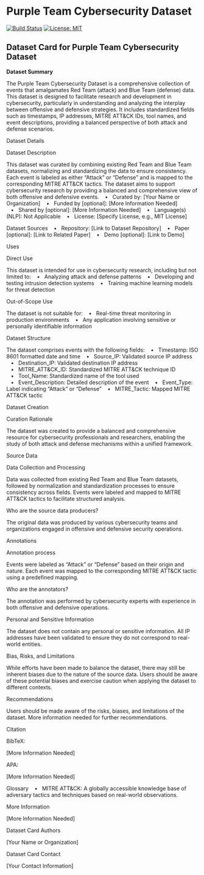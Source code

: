 # Purple Team Cybersecurity Dataset

<!-- Hugging Face Metadata -->
<!-- language: other -->
<!-- license: mit -->
<!-- datasets: canstralian/Purple-Team-Cybersecurity-Dataset -->

<!-- Badges -->
[![Build Status](https://img.shields.io/github/actions/workflow/status/canstralian/Purple-Team-Cybersecurity-Dataset/ci.yml)](https://github.com/canstralian/Purple-Team-Cybersecurity-Dataset/actions)
[![License: MIT](https://img.shields.io/badge/License-MIT-yellow.svg)](https://opensource.org/licenses/MIT)

## Dataset Card for Purple Team Cybersecurity Dataset

**Dataset Summary**

The Purple Team Cybersecurity Dataset is a comprehensive collection of events that amalgamates Red Team (attack) and Blue Team (defense) data. This dataset is designed to facilitate research and development in cybersecurity, particularly in understanding and analyzing the interplay between offensive and defensive strategies. It includes standardized fields such as timestamps, IP addresses, MITRE ATT&CK IDs, tool names, and event descriptions, providing a balanced perspective of both attack and defense scenarios.

Dataset Details

Dataset Description

This dataset was curated by combining existing Red Team and Blue Team datasets, normalizing and standardizing the data to ensure consistency. Each event is labeled as either “Attack” or “Defense” and is mapped to the corresponding MITRE ATT&CK tactics. The dataset aims to support cybersecurity research by providing a balanced and comprehensive view of both offensive and defensive events.
   •   Curated by: [Your Name or Organization]
   •   Funded by [optional]: [More Information Needed]
   •   Shared by [optional]: [More Information Needed]
   •   Language(s) (NLP): Not Applicable
   •   License: [Specify License, e.g., MIT License]

Dataset Sources
   •   Repository: [Link to Dataset Repository]
   •   Paper [optional]: [Link to Related Paper]
   •   Demo [optional]: [Link to Demo]

Uses

Direct Use

This dataset is intended for use in cybersecurity research, including but not limited to:
   •   Analyzing attack and defense patterns
   •   Developing and testing intrusion detection systems
   •   Training machine learning models for threat detection

Out-of-Scope Use

The dataset is not suitable for:
   •   Real-time threat monitoring in production environments
   •   Any application involving sensitive or personally identifiable information

Dataset Structure

The dataset comprises events with the following fields:
   •   Timestamp: ISO 8601 formatted date and time
   •   Source_IP: Validated source IP address
   •   Destination_IP: Validated destination IP address
   •   MITRE_ATT&CK_ID: Standardized MITRE ATT&CK technique ID
   •   Tool_Name: Standardized name of the tool used
   •   Event_Description: Detailed description of the event
   •   Event_Type: Label indicating “Attack” or “Defense”
   •   MITRE_Tactic: Mapped MITRE ATT&CK tactic

Dataset Creation

Curation Rationale

The dataset was created to provide a balanced and comprehensive resource for cybersecurity professionals and researchers, enabling the study of both attack and defense mechanisms within a unified framework.

Source Data

Data Collection and Processing

Data was collected from existing Red Team and Blue Team datasets, followed by normalization and standardization processes to ensure consistency across fields. Events were labeled and mapped to MITRE ATT&CK tactics to facilitate structured analysis.

Who are the source data producers?

The original data was produced by various cybersecurity teams and organizations engaged in offensive and defensive security operations.

Annotations

Annotation process

Events were labeled as “Attack” or “Defense” based on their origin and nature. Each event was mapped to the corresponding MITRE ATT&CK tactic using a predefined mapping.

Who are the annotators?

The annotation was performed by cybersecurity experts with experience in both offensive and defensive operations.

Personal and Sensitive Information

The dataset does not contain any personal or sensitive information. All IP addresses have been validated to ensure they do not correspond to real-world entities.

Bias, Risks, and Limitations

While efforts have been made to balance the dataset, there may still be inherent biases due to the nature of the source data. Users should be aware of these potential biases and exercise caution when applying the dataset to different contexts.

Recommendations

Users should be made aware of the risks, biases, and limitations of the dataset. More information needed for further recommendations.

Citation

BibTeX:

[More Information Needed]

APA:

[More Information Needed]

Glossary
   •   MITRE ATT&CK: A globally accessible knowledge base of adversary tactics and techniques based on real-world observations.

More Information

[More Information Needed]

Dataset Card Authors

[Your Name or Organization]

Dataset Card Contact

[Your Contact Information]
